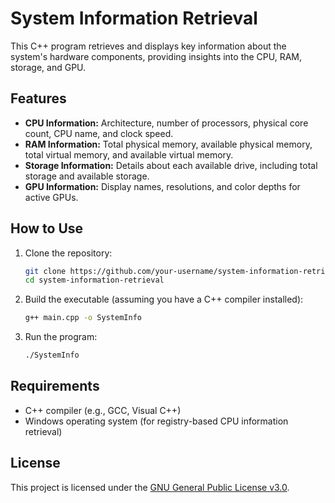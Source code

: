 # System Information Retrieval

This C++ program retrieves and displays key information about the system's hardware components, providing insights into the CPU, RAM, storage, and GPU.

## Features

- **CPU Information:** Architecture, number of processors, physical core count, CPU name, and clock speed.
- **RAM Information:** Total physical memory, available physical memory, total virtual memory, and available virtual memory.
- **Storage Information:** Details about each available drive, including total storage and available storage.
- **GPU Information:** Display names, resolutions, and color depths for active GPUs.

## How to Use

1. Clone the repository:

    ```bash
    git clone https://github.com/your-username/system-information-retrieval.git
    cd system-information-retrieval
    ```

2. Build the executable (assuming you have a C++ compiler installed):

    ```bash
    g++ main.cpp -o SystemInfo
    ```

3. Run the program:

    ```bash
    ./SystemInfo
    ```

## Requirements

- C++ compiler (e.g., GCC, Visual C++)
- Windows operating system (for registry-based CPU information retrieval)

## License

This project is licensed under the [GNU General Public License v3.0](LICENSE).
